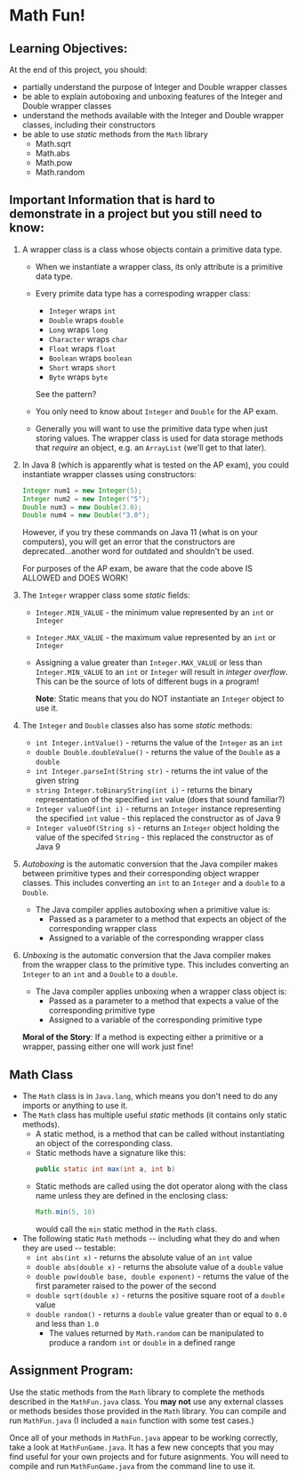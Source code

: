 # Math Fun!

## Learning Objectives:
At the end of this project, you should:
* partially understand the purpose of Integer and Double wrapper classes
* be able to explain autoboxing and unboxing features of the Integer and Double wrapper classes
* understand the methods available with the Integer and Double wrapper classes, including their constructors
* be able to use *static* methods from the `Math` library
   * Math.sqrt
   * Math.abs
   * Math.pow
   * Math.random
   
## Important Information that is hard to demonstrate in a project but you still need to know:

1. A wrapper class is a class whose objects contain a primitive data type.
   * When we instantiate a wrapper class, its only attribute is a primitive data type.
   * Every primite data type has a correspoding wrapper class:
       * `Integer` wraps `int`
       * `Double` wraps `double`
       * `Long` wraps `long`
       * `Character` wraps `char`
       * `Float` wraps `float`
       * `Boolean` wraps `boolean`
       * `Short` wraps `short`
       * `Byte` wraps `byte`
       
       See the pattern?
   * You only need to know about `Integer` and `Double` for the AP exam.
   * Generally you will want to use the primitive data type when just storing values.  The wrapper class is used for data storage methods that *require* an object, e.g. an `ArrayList` (we'll get to that later).
2.  In Java 8 (which is apparently what is tested on the AP exam), you could instantiate wrapper classes using constructors:
      ``` Java
      Integer num1 = new Integer(5);
      Integer num2 = new Integer("5");
      Double num3 = new Double(3.0);
      Double num4 = new Double("3.0");
       ```
      However, if you try these commands on Java 11 (what is on your computers), you will get an error that the constructors are deprecated...another word for outdated and shouldn't be used.  

      For purposes of the AP exam, be aware that the code above IS ALLOWED and DOES WORK!
3.  The `Integer` wrapper class some *static* fields:
    * `Integer.MIN_VALUE` - the minimum value represented by an `int` or `Integer`
    * `Integer.MAX_VALUE` - the maximum value represented by an `int` or `Integer`
    * Assigning a value greater than `Integer.MAX_VALUE` or less than `Integer.MIN_VALUE` to an `int` or `Integer` will result in *integer overflow*.  This can be the source of lots of different bugs in a program!

      **Note**: Static means that you do NOT instantiate an `Integer` object to use it.

4.  The `Integer` and `Double` classes also has some *static* methods:
    * `int Integer.intValue()` - returns the value of the `Integer` as an `int`
    * `double Double.doubleValue()` - returns the value of the `Double` as a `double`
    * `int Integer.parseInt(String str)` - returns the int value of the given string
    * `string Integer.toBinaryString(int i)` - returns the binary representation of the specified `int` value (does that sound familiar?)
    * `Integer valueOf(int i)` - returns an `Integer` instance representing the specified `int` value - this replaced the constructor as of Java 9
    * `Integer valueOf(String s)` - returns an `Integer` object holding the value of the specifed `String` - this replaced the constructor as of Java 9

5.  *Autoboxing* is the automatic conversion that the Java compiler makes between primitive types and their corresponding object wrapper classes.  This includes converting an `int` to an `Integer` and a `double` to a `Double`.
    * The Java compiler applies autoboxing when a primitive value is:
       * Passed as a parameter to a method that expects an object of the corresponding wrapper class
       * Assigned to a variable of the corresponding wrapper class

6.  *Unboxing* is the automatic conversion that the Java compiler makes from the wrapper class to the primitive type.  This includes converting an `Integer` to an `int` and a `Double` to a `double`.
    * The Java compiler applies unboxing when a wrapper class object is:
       * Passed as a parameter to a method that expects a value of the corresponding primitive type
       * Assigned to a variable of the corresponding primitive type


    **Moral of the Story**: If a method is expecting either a primitive or a wrapper, passing either one will work just fine!


## Math Class
* The `Math` class is in `Java.lang`, which means you don't need to do any imports or anything to use it. 
* The `Math` class has multiple useful *static* methods (it contains only static methods).
    * A static method, is a method that can be called without instantiating an object of the corresponding class.
    * Static methods have a signature like this: 
      ``` Java
      public static int max(int a, int b)
      ```
    * Static methods are called using the dot operator along with the class name unless they are defined in the enclosing class:
      ``` Java
      Math.min(5, 10)
      ```
      would call the `min` static method in the `Math` class.
* The following static `Math` methods -- including what they do and when they are used -- testable:
    * `int abs(int x)` - returns the absolute value of an `int` value
    * `double abs(double x)` - returns the absolute value of a `double` value
    * `double pow(double base, double exponent)` - returns the value of the first parameter raised to the power of the second
    * `double sqrt(double x)` - returns the positive square root of a `double` value
    * `double random()` - returns a `double` value greater than or equal to `0.0` and less than `1.0`
        * The values returned by `Math.random` can be manipulated to produce a random `int` or `double` in a defined range


## Assignment Program:

Use the static methods from the `Math` library to complete the methods described in the `MathFun.java` class.  You **may not** use any external classes or methods besides those provided in the `Math` library.  You can compile and run `MathFun.java` (I included a `main` function with some test cases.)

Once all of your methods in `MathFun.java` appear to be working correctly, take a look at `MathFunGame.java`.  It has a few new concepts that you may find useful for your own projects and for future asignments.  You will need to compile and run `MathFunGame.java` from the command line to use it.
   
  


